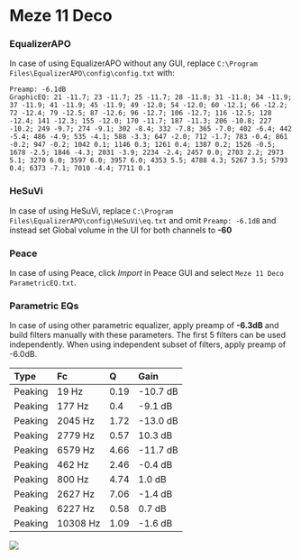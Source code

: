 # Meze 11 Deco

### EqualizerAPO
In case of using EqualizerAPO without any GUI, replace `C:\Program Files\EqualizerAPO\config\config.txt`
with:
```
Preamp: -6.1dB
GraphicEQ: 21 -11.7; 23 -11.7; 25 -11.7; 28 -11.8; 31 -11.8; 34 -11.9; 37 -11.9; 41 -11.9; 45 -11.9; 49 -12.0; 54 -12.0; 60 -12.1; 66 -12.2; 72 -12.4; 79 -12.5; 87 -12.6; 96 -12.7; 106 -12.7; 116 -12.5; 128 -12.4; 141 -12.3; 155 -12.0; 170 -11.7; 187 -11.3; 206 -10.8; 227 -10.2; 249 -9.7; 274 -9.1; 302 -8.4; 332 -7.8; 365 -7.0; 402 -6.4; 442 -5.4; 486 -4.9; 535 -4.1; 588 -3.3; 647 -2.0; 712 -1.7; 783 -0.4; 861 -0.2; 947 -0.2; 1042 0.1; 1146 0.3; 1261 0.4; 1387 0.2; 1526 -0.5; 1678 -2.5; 1846 -4.3; 2031 -3.9; 2234 -2.4; 2457 0.0; 2703 2.2; 2973 5.1; 3270 6.0; 3597 6.0; 3957 6.0; 4353 5.5; 4788 4.3; 5267 3.5; 5793 0.4; 6373 -7.1; 7010 -4.4; 7711 0.1
```

### HeSuVi
In case of using HeSuVi, replace `C:\Program Files\EqualizerAPO\config\HeSuVi\eq.txt` and omit `Preamp:
-6.1dB` and instead set Global volume in the UI for both channels to **-60**

### Peace
In case of using Peace, click *Import* in Peace GUI and select `Meze 11 Deco ParametricEQ.txt`.

### Parametric EQs
In case of using other parametric equalizer, apply preamp of **-6.3dB** and build filters manually
with these parameters. The first 5 filters can be used independently.
When using independent subset of filters, apply preamp of -6.0dB.

| Type    | Fc       |    Q | Gain     |
|:--------|:---------|:-----|:---------|
| Peaking | 19 Hz    | 0.19 | -10.7 dB |
| Peaking | 177 Hz   | 0.4  | -9.1 dB  |
| Peaking | 2045 Hz  | 1.72 | -13.0 dB |
| Peaking | 2779 Hz  | 0.57 | 10.3 dB  |
| Peaking | 6579 Hz  | 4.66 | -11.7 dB |
| Peaking | 462 Hz   | 2.46 | -0.4 dB  |
| Peaking | 800 Hz   | 4.74 | 1.0 dB   |
| Peaking | 2627 Hz  | 7.06 | -1.4 dB  |
| Peaking | 6227 Hz  | 0.58 | 0.7 dB   |
| Peaking | 10308 Hz | 1.09 | -1.6 dB  |

![](https://raw.githubusercontent.com/jaakkopasanen/AutoEq/master/results/innerfidelity/sbaf-serious/Meze%2011%20Deco/Meze%2011%20Deco.png)